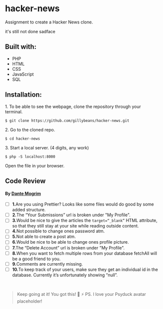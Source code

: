 # hacker-news
Assignment to create a Hacker News clone.

it's still not done sadface

<h2>Built with:</h2>
 <ul>
        <li>PHP</li>
        <li>HTML</li>
        <li>CSS</li>
        <li>JavaScript</li>
        <li>SQL</li>
    </ul> 

<h2>Installation:</h2>
<p>1. To be able to see the webpage, clone the repository through your terminal.</p>
<pre>
<code>$ git clone https://github.com/gillybeans/hacker-news.git </code>
</pre>
<p>2. Go to the cloned repo.</p>
<pre>
<code>$ cd hacker-news </code>
</pre>
<p>3. Start a local server. (4 digits, any work)</p>
<pre>
<code>$ php -S localhost:8000 </code>
</pre>
<p>Open the file in your browser.</p>

## Code Review

#### By [Dante Mogrim](https://github.com/mogrim-91)

- [ ] <strong>1.</strong>Are you using Prettier? Looks like some files would do good by some added structure.
- [ ] <strong>2.</strong>The “Your Submissions” url is broken under "My Profile".
- [ ] <strong>3.</strong>Would be nice to give the articles the `target=“_blank”` HTML attribute, so that they still stay at your site while reading outside content.
- [ ] <strong>4.</strong>Not possible to change ones password atm. 
- [ ] <strong>5.</strong>Not able to create a post atm.
- [ ] <strong>6.</strong>Would be nice to be able to change ones profile picture.
- [ ] <strong>7.</strong>The “Delete Account” url is broken under "My Profile".
- [ ] <strong>8.</strong>When you want to fetch multiple rows from your database fetchAll will be a good friend to you. 
- [ ] <strong>9.</strong>Comments are currently missing.
- [ ] <strong>10.</strong>To keep track of your users, make sure they get an individual id in the database. Currently it’s unfortunately showing “null”.
<br>

>Keep going at it! You got this! :muscle: :zap:
>PS. I love your Psyduck avatar placeholder!  


